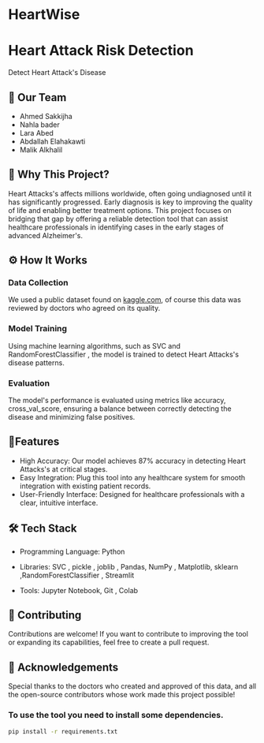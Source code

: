 # HeartWise

# Heart Attack Risk Detection
Detect Heart Attack's Disease
## 👥 Our Team
* Ahmed Sakkijha
* Nahla bader 
* Lara Abed 
* Abdallah Elahakawti
* Malik Alkhalil 


## 🎯 Why This Project?
Heart Attacks's affects millions worldwide, often going undiagnosed until it has significantly progressed. Early diagnosis is key to improving the quality of life and enabling better treatment options. This project focuses on bridging that gap by offering a reliable detection tool that can assist healthcare professionals in identifying cases in the early stages of advanced Alzheimer's.

## ⚙️ How It Works
### Data Collection
We used a public dataset found on [kaggle.com](https://www.kaggle.com/datasets/rashikrahmanpritom/heart-attack-analysis-prediction-dataset), of course this data was reviewed by doctors who agreed on its quality.

### Model Training
Using machine learning algorithms, such as SVC and RandomForestClassifier , the model is trained to detect Heart Attacks's disease patterns.

### Evaluation
The model's performance is evaluated using metrics like accuracy, cross_val_score, ensuring a balance between correctly detecting the disease and minimizing false positives.

## 🧬Features
* High Accuracy: Our model achieves 87% accuracy in detecting Heart Attacks's at critical stages.
* Easy Integration: Plug this tool into any healthcare system for smooth integration with existing patient records.
* User-Friendly Interface: Designed for healthcare professionals with a clear, intuitive interface.
## 🛠️ Tech Stack
* Programming Language: Python

* Libraries:
SVC
, pickle
, joblib
, Pandas, NumPy
, Matplotlib, sklearn ,RandomForestClassifier , Streamlit
* Tools:
Jupyter Notebook,
Git , Colab 
 
## 🤝 Contributing
Contributions are welcome! If you want to contribute to improving the tool or expanding its capabilities, feel free to create a pull request.


## 🙌 Acknowledgements
Special thanks to the doctors who created and approved of this data, and all the open-source contributors whose work made this project possible!



### To use the tool you need to install some dependencies.

```bash
pip install -r requirements.txt
